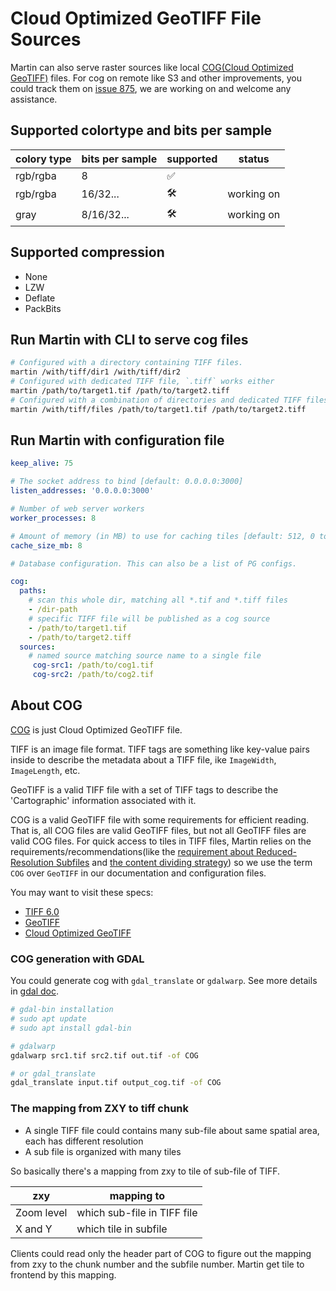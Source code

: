 # Cloud Optimized GeoTIFF File Sources

Martin can also serve raster sources like local [COG(Cloud Optimized GeoTIFF)](https://cogeo.org/) files. For cog on remote like S3 and other improvements, you could track them on [issue 875](https://github.com/maplibre/martin/issues/875), we are working on and welcome any assistance.

## Supported colortype and bits per sample

| colory type | bits per sample | supported | status     |
| ----------- | --------------- | --------- | ---------- |
| rgb/rgba    | 8               | ✅         |            |
| rgb/rgba    | 16/32...        | 🛠️         | working on |
| gray        | 8/16/32...      | 🛠️         | working on |

## Supported compression

* None
* LZW
* Deflate
* PackBits

## Run Martin with CLI to serve cog files

```bash
# Configured with a directory containing TIFF files.
martin /with/tiff/dir1 /with/tiff/dir2
# Configured with dedicated TIFF file, `.tiff` works either
martin /path/to/target1.tif /path/to/target2.tiff
# Configured with a combination of directories and dedicated TIFF files.
martin /with/tiff/files /path/to/target1.tif /path/to/target2.tiff
```

## Run Martin with configuration file

```yml
keep_alive: 75

# The socket address to bind [default: 0.0.0.0:3000]
listen_addresses: '0.0.0.0:3000'

# Number of web server workers
worker_processes: 8

# Amount of memory (in MB) to use for caching tiles [default: 512, 0 to disable]
cache_size_mb: 8

# Database configuration. This can also be a list of PG configs.

cog:
  paths:
    # scan this whole dir, matching all *.tif and *.tiff files
    - /dir-path
    # specific TIFF file will be published as a cog source
    - /path/to/target1.tif
    - /path/to/target2.tiff
  sources:
    # named source matching source name to a single file
     cog-src1: /path/to/cog1.tif
     cog-src2: /path/to/cog2.tif
```

## About COG

[COG](https://cogeo.org/) is just Cloud Optimized GeoTIFF file.

TIFF is an image file format. TIFF tags are something like key-value pairs inside to describe the metadata about a TIFF file, ike `ImageWidth`, `ImageLength`, etc.

GeoTIFF is a valid TIFF file with a set of TIFF tags to describe the 'Cartographic' information associated with it.

COG is a valid GeoTIFF file with some requirements for efficient reading. That is, all COG files are valid GeoTIFF files, but not all GeoTIFF files are valid COG files. For quick access to tiles in TIFF files, Martin relies on the requirements/recommendations(like the [requirement about Reduced-Resolution Subfiles](https://docs.ogc.org/is/21-026/21-026.html#_requirement_reduced_resolution_subfiles) and [the content dividing strategy](https://docs.ogc.org/is/21-026/21-026.html#_tiles)) so we use the term `COG` over `GeoTIFF` in our documentation and configuration files.

You may want to visit these specs:

* [TIFF 6.0](https://www.itu.int/itudoc/itu-t/com16/tiff-fx/docs/tiff6.pdf)
* [GeoTIFF](https://docs.ogc.org/is/19-008r4/19-008r4.html)
* [Cloud Optimized GeoTIFF](https://docs.ogc.org/is/21-026/21-026.html)

### COG generation with GDAL

You could generate cog with `gdal_translate` or `gdalwarp`. See more details in [gdal doc](https://gdal.org/en/latest/drivers/raster/cog.html).

```bash
# gdal-bin installation
# sudo apt update
# sudo apt install gdal-bin

# gdalwarp
gdalwarp src1.tif src2.tif out.tif -of COG

# or gdal_translate
gdal_translate input.tif output_cog.tif -of COG
```

### The mapping from ZXY to tiff chunk

* A single TIFF file could contains many sub-file about same spatial area, each has different resolution
* A sub file is organized with many tiles

So basically there's a mapping from zxy to tile of sub-file of TIFF.

| zxy        | mapping to                  |
| ---------- | --------------------------- |
| Zoom level | which sub-file in TIFF file |
| X and Y    | which tile in subfile       |

Clients could read only the header part of COG to figure out the mapping from zxy to the chunk number and the subfile number. Martin get tile to frontend by this mapping.
